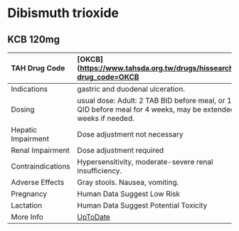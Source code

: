 # Dibismuth trioxide

## KCB 120mg

| TAH Drug Code      | [OKCB](https://www.tahsda.org.tw/drugs/hissearch.php?drug_code=OKCB                                                   |
|:-------------------|:----------------------------------------------------------------------------------------------------------------------|
| Indications        | gastric and duodenal ulceration.                                                                                      |
| Dosing             | usual dose: Adult: 2 TAB BID before meal, or 1 TAB QID before meal for 4 weeks, may be extended to 8 weeks if needed. |
| Hepatic Impairment | Dose adjustment not necessary                                                                                         |
| Renal Impairment   | Dose adjustment required                                                                                              |
| Contraindications  | Hypersensitivity, moderate-severe renal insufficiency.                                                                |
| Adverse Effects    | Gray stools. Nausea, vomiting.                                                                                        |
| Pregnancy          | Human Data Suggest Low Risk                                                                                           |
| Lactation          | Human Data Suggest Potential Toxicity                                                                                 |
| More Info          | [UpToDate](https://www.uptodate.com/contents/dibismuth-trioxide-drug-information)                                     |

